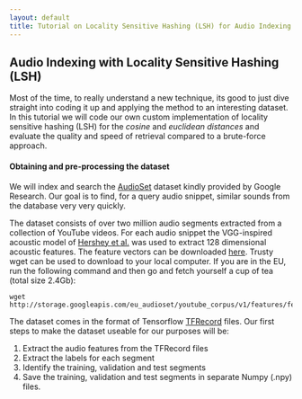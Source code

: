 ```yaml
---
layout: default
title: Tutorial on Locality Sensitive Hashing (LSH) for Audio Indexing and Retrieval
---
```


## Audio Indexing with Locality Sensitive Hashing (LSH)

Most of the time, to really understand a new technique, its good to just dive straight into coding it up and applying the method to an interesting dataset. In this tutorial we will code our own custom implementation of locality sensitive hashing (LSH) for the *cosine* and *euclidean distances* and evaluate the quality and speed of retrieval compared to a brute-force approach.

#### Obtaining and pre-processing the dataset

We will index and search the [AudioSet](https://research.google.com/audioset/) dataset kindly provided by Google Research. Our goal is to find, for a query audio snippet, similar sounds from the database very very quickly.

The dataset consists of over two million audio segments extracted from a collection of YouTube videos. For each audio snippet the VGG-inspired acoustic model of [Hershey et al.](https://ai.google/research/pubs/pub45611) was used to extract
128 dimensional acoustic features. The feature vectors can be downloaded [here](https://research.google.com/audioset/download.html). Trusty wget can be used to download to your local computer. If you are in the EU, run the following command
and then go and fetch yourself a cup of tea (total size 2.4Gb):

```linux
wget http://storage.googleapis.com/eu_audioset/youtube_corpus/v1/features/features.tar.gz
```

The dataset comes in the format of Tensorflow [TFRecord](https://www.tensorflow.org/tutorials/load_data/tf_records) files. Our first steps to make
the dataset useable for our purposes will be:

1. Extract the audio features from the TFRecord files
2. Extract the labels for each segment
3. Identify the training, validation and test segments
4. Save the training, validation and test segments in separate Numpy (.npy) files.


